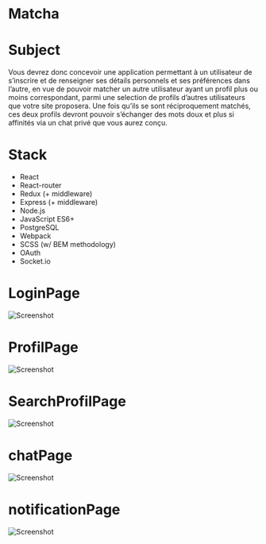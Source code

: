 # Matcha


# Subject 

Vous devrez donc concevoir une application permettant à un utilisateur de s’inscrire
et de renseigner ses détails personnels et ses préférences dans l’autre, en vue de pouvoir
matcher un autre utilisateur ayant un profil plus ou moins correspondant, parmi une
selection de profils d’autres utilisateurs que votre site proposera.
Une fois qu’ils se sont réciproquement matchés, ces deux profils devront pouvoir s’échanger des mots doux et plus si affinités via un chat privé que vous aurez conçu.

# Stack

* React 
* React-router
* Redux (+ middleware)
* Express (+ middleware)
* Node.js
* JavaScript ES6+
* PostgreSQL
* Webpack
* SCSS (w/ BEM methodology)
* OAuth
* Socket.io  



# LoginPage

![Screenshot](https://github.com/icampillo/matcha/blob/main/images/loginPage.PNG)

# ProfilPage

![Screenshot](https://github.com/icampillo/matcha/blob/main/images/Capture2.PNG)

# SearchProfilPage

![Screenshot](https://github.com/icampillo/matcha/blob/main/images/searchPage.PNG)

# chatPage

![Screenshot](https://github.com/icampillo/matcha/blob/main/images/chat.PNG)

# notificationPage

![Screenshot](https://github.com/icampillo/matcha/blob/main/images/notif.PNG)

